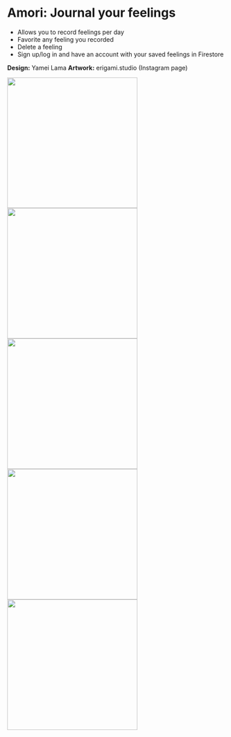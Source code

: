 # Amori: Journal your feelings
- Allows you to record feelings per day
- Favorite any feeling you recorded
- Delete a feeling
- Sign up/log in and have an account with your saved feelings in Firestore

**Design:** Yamei Lama
**Artwork:** erigami.studio (Instagram page)
  
<img src="https://github.com/jjlamach/amori/assets/32489610/3a461c63-f1c5-4176-a1e8-580942033efd" width="300">
<img src="https://github.com/jjlamach/amori/assets/32489610/8d0d6dff-1c76-42c9-856e-1b52327df954" width="300">
<img src="https://github.com/jjlamach/amori/assets/32489610/9298037b-8c25-459f-a360-49e13f1857ca" width="300">
<img src="https://github.com/jjlamach/amori/assets/32489610/701dd3e9-e0ad-40ee-8cc0-534f52293eea" width="300">
<img src="https://github.com/jjlamach/amori/assets/32489610/24aecabe-9519-4fe6-866d-c820fa30085e" width="300">
